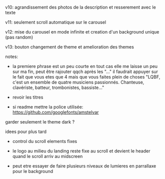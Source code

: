 



v10: agrandissement des photos de la description et resserement avec le texte

v11: seulement scroll automatique sur le carousel

v12: mise du carousel en mode infinite et creation d'un background unique (pas random)

v13: bouton changement de theme et amelioration des themes




notes:
- la premiere phrase est un peu courte en tout cas elle me laisse un peu sur ma fin, peut être rajouter qqch après les "..." il faudrait appuyer sur le fait que vous etes que 4 mais que vous faites plein de choses
    "LQBF, c'est un ensemble de quatre musiciens passionnés. Chanteuse, clavériste, batteur, trombonistes, bassiste..."

- revoir les titres

- si readme mettre la police utilisée: https://github.com/googlefonts/amstelvar

garder seulement le theme dark ?



idees pour plus tard

- control du scroll elements fixes

- le logo au milieu du landing reste fixe au scroll et devient le header quand le scroll arriv au midscreen

- peut etre essayer de faire plusieurs niveaux de lumieres en parrallaxe pour le background